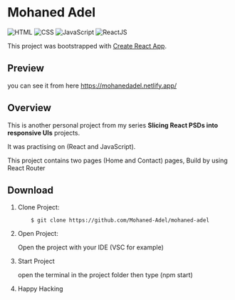 # Mohaned Adel

![HTML](https://img.shields.io/badge/HTML-v5-red)
![CSS](https://img.shields.io/badge/CSS-v3-blue)
![JavaScript](https://img.shields.io/badge/JavaScript-JS-yellow)
![ReactJS](https://img.shields.io/badge/React-ReactJs-blue)

This project was bootstrapped with [Create React App](https://github.com/facebook/create-react-app).

## Preview
you can see it from here https://mohanedadel.netlify.app/

## Overview 

This is another personal project from my series **Slicing React PSDs into responsive UIs** projects.

It was practising on (React and JavaScript).

This project contains two pages (Home and Contact) pages, Build by using React Router

## Download

1. Clone Project:
    ```
        $ git clone https://github.com/Mohaned-Adel/mohaned-adel
    ```
2. Open Project:

    Open the project with your IDE (VSC for example)

3. Start Project

    open the terminal in the project folder then type (npm start)

4. Happy Hacking
